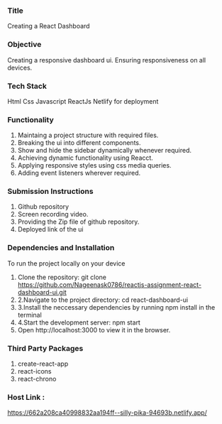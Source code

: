 ### Title
Creating a React Dashboard

### Objective
Creating a responsive dashboard ui.
Ensuring responsiveness on all devices.

### Tech Stack
Html
Css
Javascript
ReactJs
Netlify for deployment

### Functionality
1. Maintaing a project structure with required files.
2. Breaking the ui into different components.
3. Show and hide the sidebar dynamically whenever required.
4. Achieving dynamic functionality using Reacct.
5. Applying responsive styles using css media queries.
6. Adding event listeners wherever required.

### Submission Instructions
1. Github repository
2. Screen recording video.
3. Providing the Zip file of github repository.
4. Deployed link of the ui

### Dependencies and Installation 
To run the project locally on your device 
1. Clone the repository: git clone https://github.com/Nageenask0786/reactjs-assignment-react-dashboard-ui.git
2. 2.Navigate to the project directory: cd react-dashboard-ui
3. 3.Install the neccessary dependencies by running npm install in the terminal
4.  4.Start the development server: npm start
5.  Open http://localhost:3000 to view it in the browser.

### Third Party Packages
1. create-react-app
2. react-icons
3. react-chrono

### Host Link :
https://662a208ca40998832aa194ff--silly-pika-94693b.netlify.app/





